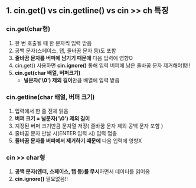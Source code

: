 ## 1. cin.get() vs cin.getline() vs cin >> ch 특징
### cin.get(char형)
1) 한 번 호출될 때 한 문자씩 입력 받음
2) 공백 문자(스페이스, 탭, 줄바꿈 문자 등)도 포함
3) **줄바꿈 문자를 버퍼에 남기기 때문에** 다음 입력에 영향O
4) cin.get() 사용하면 **cin.ignore()** 통해 입력 버퍼에 남은 줄바꿈 문자 제거해야함!! 
5) **cin.get(char 배열, 버퍼크기)**
   -  **널문자('\0') 제외 길이**만큼 배열에 입력 받음
     
### cin.getline(char 배열, 버퍼 크기)
1) 입력에서 한 줄 전체 읽음
2) **버퍼 크기 = 널문자('\0') 제외 길이**
3) 지정된 버퍼 크기만큼 문자열 저장( 줄바꿈 문자 제외 공백 문자 포함 )
4) 줄바꿈 문자 만날 시(ENTER 입력 시) 입력 멈춤
5) **줄바꿈 문자를 버퍼에서 제거하기 때문에** 다음 입력에 영향X

### cin >> char형
1) **공백 문자(엔터, 스페이스, 탭 등)를 무시**하면서 데이터를 읽어옴
2)  **cin.ignore()** 필요없음!!
